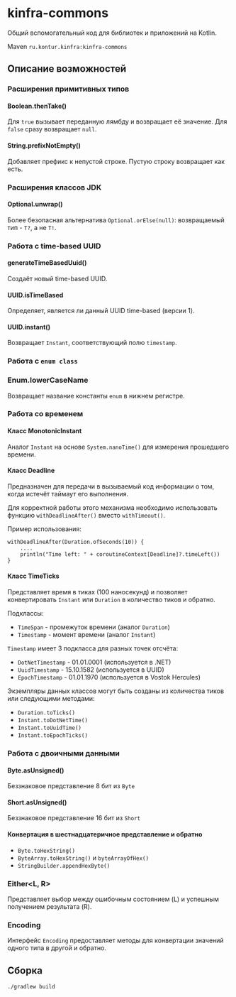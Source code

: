 kinfra-commons
==============

Общий вспомогательный код для библиотек и приложений на Kotlin.

Maven `ru.kontur.kinfra:kinfra-commons`

Описание возможностей
---------------------

### Расширения примитивных типов

#### Boolean.thenTake()

Для `true` вызывает переданную лямбду и возвращает её значение.
Для `false` сразу возвращает `null`.

#### String.prefixNotEmpty()

Добавляет префикс к непустой строке. Пустую строку возвращает как есть.

### Расширения классов JDK

#### Optional.unwrap()

Более безопасная альтернатива `Optional.orElse(null)`: возвращаемый тип - `T?`, а не `T!`.

### Работа с time-based UUID

#### generateTimeBasedUuid()

Создаёт новый time-based UUID.

#### UUID.isTimeBased

Определяет, является ли данный UUID time-based (версии 1).

#### UUID.instant()

Возвращает `Instant`, соответствующий полю `timestamp`.

### Работа с `enum class`

### Enum.lowerCaseName

Возвращает название константы `enum` в нижнем регистре.

### Работа со временем

#### Класс MonotonicInstant

Аналог `Instant` на основе `System.nanoTime()` для измерения прошедшего времени.

#### Класс Deadline

Предназначен для передачи в вызываемый код информации о том, когда истечёт таймаут его выполнения.

Для корректной работы этого механизма необходимо использовать функцию `withDeadlineAfter()` вместо `withTimeout()`.

Пример использования:

    withDeadlineAfter(Duration.ofSeconds(10)) {
        ....
        println("Time left: " + coroutineContext[Deadline]?.timeLeft())
    }

#### Класс TimeTicks

Представляет время в тиках (100 наносекунд)
и позволяет конвертировать `Instant` или `Duration` в количество тиков и обратно.

Подклассы:

 * `TimeSpan` - промежуток времени (аналог `Duration`)
 * `Timestamp` - момент времени (аналог `Instant`)

`Timestamp` имеет 3 подкласса для разных точек отсчёта:

 * `DotNetTimestamp` - 01.01.0001 (используется в .NET)
 * `UuidTimestamp` - 15.10.1582 (используется в UUID)
 * `EpochTimestamp` - 01.01.1970 (используется в Vostok Hercules)

Экземпляры данных классов могут быть созданы из количества тиков или следующими методами:

 * `Duration.toTicks()`
 * `Instant.toDotNetTime()`
 * `Instant.toUuidTime()`
 * `Instant.toEpochTicks()`

### Работа с двоичными данными

#### Byte.asUnsigned()

Беззнаковое представление 8 бит из `Byte`

#### Short.asUnsigned()

Беззнаковое представление 16 бит из `Short`

#### Конвертация в шестнадцатеричное представление и обратно

 * `Byte.toHexString()`
 * `ByteArray.toHexString()` и `byteArrayOfHex()`
 * `StringBuilder.appendHexByte()`

### Either<L, R>

Представляет выбор между ошибочным состоянием (L) и успешным получением результата (R).

### Encoding

Интерфейс `Encoding` предоставляет методы для конвертации значений одного типа в другой и обратно.

Сборка
------

    ./gradlew build
